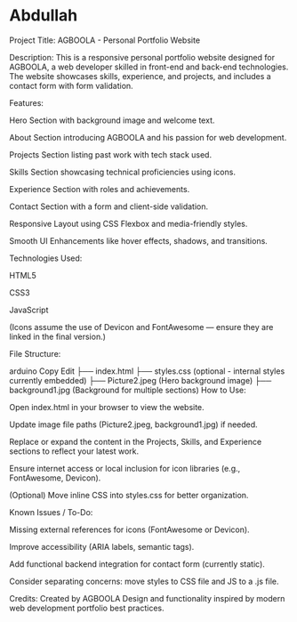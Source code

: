 # Abdullah
Project Title: AGBOOLA - Personal Portfolio Website

Description:
This is a responsive personal portfolio website designed for AGBOOLA, a web developer skilled in front-end and back-end technologies. The website showcases skills, experience, and projects, and includes a contact form with form validation.

Features:

Hero Section with background image and welcome text.

About Section introducing AGBOOLA and his passion for web development.

Projects Section listing past work with tech stack used.

Skills Section showcasing technical proficiencies using icons.

Experience Section with roles and achievements.

Contact Section with a form and client-side validation.

Responsive Layout using CSS Flexbox and media-friendly styles.

Smooth UI Enhancements like hover effects, shadows, and transitions.

Technologies Used:

HTML5

CSS3

JavaScript

(Icons assume the use of Devicon and FontAwesome — ensure they are linked in the final version.)

File Structure:

arduino
Copy
Edit
├── index.html
├── styles.css (optional - internal styles currently embedded)
├── Picture2.jpeg (Hero background image)
├── background1.jpg (Background for multiple sections)
How to Use:

Open index.html in your browser to view the website.

Update image file paths (Picture2.jpeg, background1.jpg) if needed.

Replace or expand the content in the Projects, Skills, and Experience sections to reflect your latest work.

Ensure internet access or local inclusion for icon libraries (e.g., FontAwesome, Devicon).

(Optional) Move inline CSS into styles.css for better organization.

Known Issues / To-Do:

Missing external references for icons (FontAwesome or Devicon).

Improve accessibility (ARIA labels, semantic tags).

Add functional backend integration for contact form (currently static).

Consider separating concerns: move styles to CSS file and JS to a .js file.

Credits:
Created by AGBOOLA
Design and functionality inspired by modern web development portfolio best practices.


